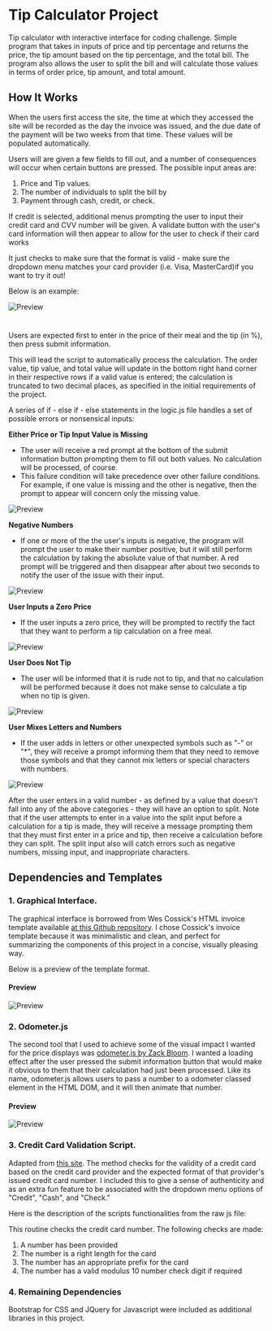 # Tip Calculator Project

Tip calculator with interactive interface for coding challenge. Simple program that takes in inputs of price and tip percentage and returns the price, the tip amount based on the tip percentage, and the total bill. The program also allows the user to split the bill and will calculate those values in terms of order price, tip amount, and total amount.

## **How It Works**

When the users first access the site, the time at which they accessed the site will be recorded as the day the invoice was issued, and the due date of the payment will be two weeks from that time. These values will be populated automatically.

Users will are given a few fields to fill out, and a number of consequences will occur when certain buttons are pressed. The possible input areas are:
1. Price and Tip values.
2. The number of individuals to split the bill by
3. Payment through cash, credit, or check.

If credit is selected, additional menus prompting the user to input their credit card and CVV number will be given. A validate button with the user's card information will then appear to allow for the user to check if their card works 

It just checks to make sure that the format is valid - make sure the dropdown menu matches your card provider (i.e. Visa, MasterCard)if you want to try it out! 

Below is an example:

![Preview](https://i.imgur.com/fGpxUpv.png)

#

Users are expected first to enter in the price of their meal and the tip (in %), then press submit information. 

This will lead the script to automatically process the calculation. The order value, tip value, and total value will update in the bottom right hand corner in their respective rows if a valid value is entered; the calculation is truncated to two decimal places, as specified in the initial requirements of the project.

A series of if - else if - else statements in the logic.js file handles a set of possible errors or nonsensical inputs:

**Either Price or Tip Input Value is Missing**
* The user will receive a red prompt at the bottom of the submit information button prompting them to fill out both values. No calculation will be processed, of course. 
* This failure condition will take precedence over other failure conditions. For example, if one value is missing and the other is negative, then the prompt to appear will concern only the missing value.

![Preview](https://i.imgur.com/afbnqoX.png)

**Negative Numbers**
* If one or more of the the user's inputs is negative, the program will prompt the user to make their number positive, but it will still perform the calculation by taking the absolute value of that number. A red prompt will be triggered and then disappear after about two seconds to notify the user of the issue with their input.

![Preview](https://i.imgur.com/zoqkBQQ.png)

**User Inputs a Zero Price**

* If the user inputs a zero price, they will be prompted to rectify the fact that they want to perform a tip calculation on a free meal.

![Preview](https://i.imgur.com/xX30mG2.png)

**User Does Not Tip**
* The user will be informed that it is rude not to tip, and that no calculation will be performed because it does not make sense to calculate a tip when no tip is given.

![Preview](https://i.imgur.com/7w5NTGx.png)

**User Mixes Letters and Numbers**

* If the user adds in letters or other unexpected symbols such as "-" or "*", they will receive a prompt informing them that they need to remove those symbols and that they cannot mix letters or special characters with numbers.

![Preview](https://i.imgur.com/ax4K3Al.png)

After the user enters in a valid number - as defined by a value that doesn't fall into any of the above categories - they will have an option to split. Note that if the user attempts to enter in a value into the split input before a calculation for a tip is made, they will receive a message prompting them that they must first enter in a price and tip, then receive a calculation before they can split. The split input also will catch errors such as negative numbers, missing input, and inappropriate characters.


## **Dependencies and Templates**

### 1. Graphical Interface.

The graphical interface is borrowed from Wes Cossick's HTML invoice template available [at this Github repository](https://github.com/sparksuite/simple-html-invoice-template). I chose Cossick's invoice template because it was minimalistic and clean, and perfect for summarizing the components of this project in a concise, visually pleasing way.

Below is a preview of the template format.

#### Preview
![Preview](http://i.imgur.com/C3ePdqQ.png)

### 2. Odometer.js

The second tool that I used to achieve some of the visual impact I wanted for the price displays was [odometer.js by Zack Bloom](https://github.hubspot.com/odometer/docs/welcome/). I wanted a loading effect after the user pressed the submit information button that would make it obvious to them that their calculation had just been processed. Like its name, odometer.js allows users to pass a number to a odometer classed element in the HTML DOM, and it will then animate that number.

#### Preview
![Preview](https://i.imgur.com/YypVumS.png)

### 3. Credit Card Validation Script.

Adapted from [this site](https://www.braemoor.co.uk/software/_private/creditcard.js). The method checks for the validity of a credit card based on the credit card provider and the expected format of that provider's issued credit card number. I included this to give a sense of authenticity and as an extra fun feature to be associated with the dropdown menu options of "Credit", "Cash", and "Check."

Here is the description of the scripts functionalities from the raw js file:

This routine checks the credit card number. The following checks are made:

1. A number has been provided
2. The number is a right length for the card
3. The number has an appropriate prefix for the card
4. The number has a valid modulus 10 number check digit if required

### 4. Remaining Dependencies

Bootstrap for CSS and JQuery for Javascript were included as additional libraries in this project.